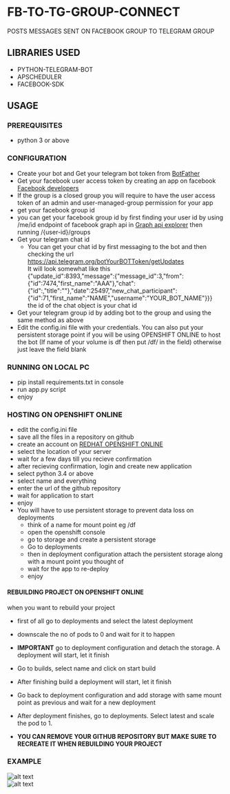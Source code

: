 # FB-TO-TG-GROUP-CONNECT
POSTS MESSAGES SENT ON FACEBOOK GROUP TO TELEGRAM GROUP
## LIBRARIES USED
* PYTHON-TELEGRAM-BOT  
* APSCHEDULER  
* FACEBOOK-SDK
  
## USAGE
### PREREQUISITES
* python 3 or above

### CONFIGURATION
* Create your bot and Get your telegram bot token from [BotFather](https://core.telegram.org/bots#botfather)
* Get your facebook user access token by creating an app on facebook [Facebook developers](https://developers.facebook.com/apps/)  
* If the group is a closed group you will require to have the user access token of an admin and user-managed-group permission for your app 
* get your facebook group id  
* you can get your facebook group id by first finding your user id by using /me/id endpoint of facebook graph api in [Graph api explorer](https://developers.facebook.com/tools/explorer) then  
running /{user-id}/groups  
* Get your telegram chat id
   * You can get your chat id by first messaging to the bot and then checking the url https://api.telegram.org/botYourBOTToken/getUpdates  
It will look somewhat like this  
{"update_id":8393,"message":{"message_id":3,"from":{"id":7474,"first_name":"AAA"},"chat":{"id":,"title":""},"date":25497,"new_chat_participant":{"id":71,"first_name":"NAME","username":"YOUR_BOT_NAME"}}}  
the id of the chat object is your chat id  
* Get your telegram group id by adding bot to the group and using the same method as above
* Edit the config.ini file with your credentials.   You can also put your persistent storage point if you will be using OPENSHIFT ONLINE to host the bot (If name of your volume is df then put /df/ in the field) otherwise just leave the field blank 

### RUNNING ON LOCAL PC
* pip install requirements.txt in console
* run app.py script
* enjoy

### HOSTING ON OPENSHIFT ONLINE
* edit the config.ini file
* save all the files in a repository on github  
* create an account on [REDHAT OPENSHIFT ONLINE](https://www.openshift.com)
* select the location of your server 
* wait for a few days till you recieve confirmation
* after recieving confirmation, login and create new application
* select python 3.4 or above
* select name and everything
* enter the url of the github repository
* wait for application to start
* enjoy
* You will have to use persistent storage to prevent data loss on deployments
  * think of a name for mount point eg /df
  * open the openshift console
  * go to storage and create a persistent storage
  * Go to deployments
  * then in deployment configuration attach the persistent storage along with a mount point you thought of
  * wait for the app to re-deploy
  * enjoy

#### REBUILDING PROJECT ON OPENSHIFT ONLINE  
when you want to rebuild your project  

* first of all go to deployments and select the latest deployment
* downscale the no of pods to 0 and wait for it to happen
*  **IMPORTANT** go to deployment configuration and detach the storage. A deployment will start, let it finish
* Go to builds, select name and click on start build
* After finishing build a deployment will start, let it finish
* Go back to deployment configuration and add storage with same mount point as previous and wait for a new deployment
* After deployment finishes, go to deployments. Select latest and scale the pod to 1.  

* **YOU CAN REMOVE YOUR GITHUB REPOSITORY BUT MAKE SURE TO RECREATE IT WHEN REBUILDING YOUR PROJECT**

### EXAMPLE
![alt text](https://github.com/Gotham13121997/codeforces-questions-fetcher/blob/master/pics/impo1.png)  
![alt text](https://github.com/Gotham13121997/codeforces-questions-fetcher/blob/master/pics/impo2.jpg)  
